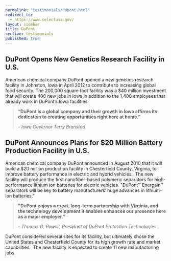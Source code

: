```yaml
---
permalink: "testimonials/dupont.html"
redirect_to:
  - https://www.selectusa.gov/
layout: sidebar
title: DuPont
section: testimonials
published: true
---
```



## DuPont Opens New Genetics Research Facility in U.S.

American chemical company DuPont opened a new genetics research facility in Johnston, Iowa in April 2012 to contribute to increasing global food security. The 200,000 square foot facility was a $40 million investment that will create 400 new jobs in Iowa in addition to the 1,400 employees that already work in DuPont’s Iowa facilities.

> **“DuPont is a global company and their growth in Iowa affirms its dedication to creating opportunities right here at home.”**
> 
> _- Iowa Governor Terry Branstad_

## DuPont Announces Plans for $20 Million Battery Production Facility in U.S.

American chemical company DuPont announced in August 2010 that it will build a $20 million production facility in Chesterfield County, Virginia, to improve battery performance in electric and hybrid vehicles.&nbsp; The new facility will produce the first nanofiber-based polymeric separators for high-performance lithium ion batteries for electric vehicles. "DuPont™ Energain™ separators will be key to battery manufacturers’ huge advances in lithium-ion batteries.”

> **"DuPont enjoys a great, long-term partnership with Virginia, and the technology development it enables enhances our presence here as a major employer."**
> 
> _- Thomas G. Powell, President of DuPont Protection Technologies_

DuPont considered several sites for its facility, but ultimately chose the United States and Chesterfield County for its high growth rate and market capabilities.&nbsp; The new facility is expected to create 11 new manufacturing jobs.
